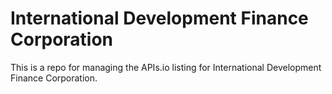 # International Development Finance Corporation
This is a repo for managing the APIs.io listing for International Development Finance Corporation.